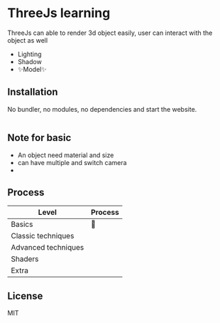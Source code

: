 # ThreeJs learning

ThreeJs can able to render 3d object easily, user can interact with the object as well

- Lighting
- Shadow
- ✨Model✨


## Installation



No bundler, no modules, no dependencies and start the website.
[](https://nodejs.org/)
```sh
```
## Note for basic
- An object need material and size
- can have multiple and switch camera
-

## Process



| Level | Process |
| ------ | ------ |
| Basics | 🚧 |
| Classic techniques | |
| Advanced techniques | |
| Shaders | |
| Extra | |

## License

MIT



[//]: # (These are reference links used in the body of this note and get stripped out when the markdown processor does its job. There is no need to format nicely because it shouldn't be seen. Thanks SO - http://stackoverflow.com/questions/4823468/store-comments-in-markdown-syntax)

   [dill]: <https://github.com/joemccann/dillinger>
   [editor]: <https://dillinger.io/>